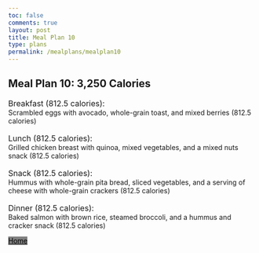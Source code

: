 ```yaml
---
toc: false
comments: true
layout: post
title: Meal Plan 10
type: plans
permalink: /mealplans/mealplan10
---
```


## Meal Plan 10: 3,250 Calories

<span style="font-size: 16px;">Breakfast (812.5 calories):</span>
<br>
Scrambled eggs with avocado, whole-grain toast, and mixed berries (812.5 calories)
<br>
<br>
<span style="font-size: 16px;">Lunch (812.5 calories):</span>
<br>
Grilled chicken breast with quinoa, mixed vegetables, and a mixed nuts snack (812.5 calories)
<br>
<br>
<span style="font-size: 16px;">Snack (812.5 calories):</span>
<br>
Hummus with whole-grain pita bread, sliced vegetables, and a serving of cheese with whole-grain crackers (812.5 calories)
<br>
<br>
<span style="font-size: 16px;">Dinner (812.5 calories):</span>
<br>
Baked salmon with brown rice, steamed broccoli, and a hummus and cracker snack (812.5 calories)

<a href="/ppfrontend/" class="button" style="color: black; background-color: grey;">Home</a>